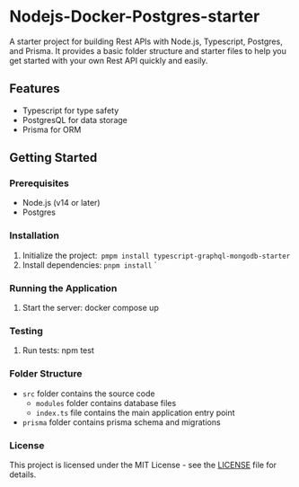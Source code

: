 # Nodejs-Docker-Postgres-starter

A starter project for building Rest APIs with Node.js, Typescript, Postgres, and Prisma. It provides a basic folder structure and starter files to help you get started with your own Rest API quickly and easily.

## Features

- Typescript for type safety
- PostgresQL for data storage
- Prisma for ORM

## Getting Started

### Prerequisites

- Node.js (v14 or later)
- Postgres

### Installation

1.  Initialize the project:` pmpm install typescript-graphql-mongodb-starter`
2.  Install dependencies: `pnpm install`
    `

### Running the Application

1.  Start the server: docker compose up

### Testing

1.  Run tests: npm test

### Folder Structure

- `src` folder contains the source code
  - `modules` folder contains database files
  - `index.ts` file contains the main application entry point
- `prisma` folder contains prisma schema and migrations

### License

This project is licensed under the MIT License - see the [LICENSE](https://github.com/MunavvarSinan/nodejs-prisma-docker-postgres-starter/blob/main/LICENSE) file for details.
